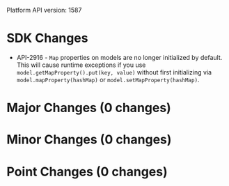 Platform API version: 1587


# SDK Changes

* API-2916 - `Map` properties on models are no longer initialized by default. This will cause runtime exceptions if you use `model.getMapProperty().put(key, value)` without first initializing via `model.mapProperty(hashMap)` or `model.setMapProperty(hashMap)`.

# Major Changes (0 changes)


# Minor Changes (0 changes)


# Point Changes (0 changes)
